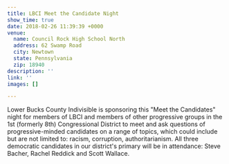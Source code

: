 ```yaml
---
title: LBCI Meet the Candidate Night
show_time: true
date: 2018-02-26 11:39:39 +0000
venue:
  name: Council Rock High School North
  address: 62 Swamp Road
  city: Newtown
  state: Pennsylvania
  zip: 18940
description: ''
link: ''
images: []

---
```

Lower Bucks County Indivisible is sponsoring this "Meet the Candidates" night for members of LBCI and members of other progressive groups in the 1st (formerly 8th) Congressional District to meet and ask questions of progressive-minded candidates on a range of topics, which could include but are not limited to: racism, corruption, authoritarianism. All three democratic candidates in our district's primary will be in attendance: Steve Bacher, Rachel Reddick and Scott Wallace. 